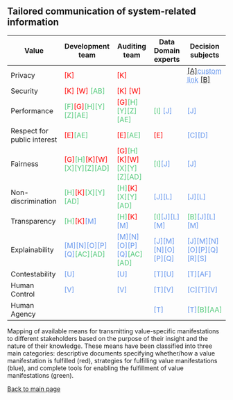 ## Tailored communication of system-related information

| Value       | Development team  | Auditing team  | Data Domain experts | Decision subjects |
| ----------- | ----------------- | -------------- | ------------------- | ------------------
| Privacy     | <span style="color:red">[K]</span> | <span style="color:red">[K]</span> | |<span style="color:#6495ED">[[A]](Table3B.md)<a href="Table3B.md" style="color: 6495ED; text-decoration: underline;text-decoration-style: dotted;">custom link</a></span>  <span style="color:#50C878">[[B]](Table3B.md)</span> 
| Security | <span style="color:red">[K]</span> <span style="color:red">[W]</span> <span style="color:#50C878">[AB]</span> | <span style="color:red">[K]</span> <span style="color:red">[W]</span>  
|Performance | <span style="color:#50C878">[F]</span><span style="color:red">[G]</span><span style="color:#50C878">[H]</span><span style="color:#50C878">[Y]</span><span style="color:#50C878">[Z]</span><span style="color:#50C878">[AE]</span> | <span style="color:red">[G]</span><span style="color:#50C878">[H]</span><span style="color:#50C878">[Y]</span><span style="color:#50C878">[Z]</span><span style="color:#50C878">[AE]</span> |<span style="color:#50C878">[I]</span> <span style="color:#6495ED">[J]</span>| <span style="color:#6495ED">[J]</span>
| Respect for public interest | <span style="color:red">[E]</span><span style="color:#50C878">[AE]</span> |<span style="color:red">[E]</span><span style="color:#50C878">[AE]</span> |<span style="color:red">[E]</span> |<span style="color:#6495ED">[C]</span><span style="color:#6495ED">[D]</span> 
| Fairness | <span style="color:red">[G]</span><span style="color:#50C878">[H]</span><span style="color:red">[K]</span><span style="color:red">[W]</span><span style="color:#50C878">[X]</span><span style="color:#50C878">[Y]</span><span style="color:#50C878">[Z]</span><span style="color:#50C878">[AD]</span>| <span style="color:red">[G]</span><span style="color:#50C878">[H]</span><span style="color:red">[K]</span><span style="color:red">[W]</span><span style="color:#50C878">[X]</span><span style="color:#50C878">[Y]</span><span style="color:#50C878">[Z]</span><span style="color:#50C878">[AD]</span> |<span style="color:#50C878">[I]</span><span style="color:#6495ED">[J]</span>|<span style="color:#6495ED">[J]</span>
| Non-discrimination | <span style="color:#50C878">[H]</span><span style="color:red">[K]</span><span style="color:#50C878">[X]</span><span style="color:#50C878">[Y]</span><span style="color:#50C878">[AD]</span> |<span style="color:#50C878">[H]</span><span style="color:red">[K]</span><span style="color:#50C878">[X]</span><span style="color:#50C878">[Y]</span><span style="color:#50C878">[AD]</span> |<span style="color:#6495ED">[J]</span><span style="color:#6495ED">[L]</span>| <span style="color:#6495ED">[J]</span><span style="color:#6495ED">[L]</span>
| Transparency | <span style="color:#50C878">[H]</span><span style="color:red">[K]</span><span style="color:#6495ED">[M]</span>|<span style="color:#50C878">[H]</span><span style="color:red">[K]</span><span style="color:#6495ED">[M]</span> | <span style="color:#50C878">[I]</span><span style="color:#6495ED">[J]</span><span style="color:#6495ED">[L]</span><span style="color:#6495ED">[M]</span>|<span style="color:#50C878">[B]</span><span style="color:#6495ED">[J]</span><span style="color:#6495ED">[L]</span><span style="color:#6495ED">[M]</span>
| Explainability| <span style="color:#6495ED">[M]</span><span style="color:#6495ED">[N]</span><span style="color:#6495ED">[O]</span><span style="color:#6495ED">[P]</span><span style="color:#6495ED">[Q]</span><span style="color:#50C878">[AC]</span><span style="color:#50C878">[AD]</span> |<span style="color:#6495ED">[M]</span><span style="color:#6495ED">[N]</span><span style="color:#6495ED">[O]</span><span style="color:#6495ED">[P]</span><span style="color:#6495ED">[Q]</span><span style="color:#50C878">[AC]</span><span style="color:#50C878">[AD]</span>| <span style="color:#6495ED">[J]</span><span style="color:#6495ED">[M]</span><span style="color:#6495ED">[N]</span><span style="color:#6495ED">[O]</span><span style="color:#6495ED">[P]</span><span style="color:#6495ED">[Q]</span>|<span style="color:#6495ED">[J]</span><span style="color:#6495ED">[M]</span><span style="color:#6495ED">[N]</span><span style="color:#6495ED">[O]</span><span style="color:#6495ED">[P]</span><span style="color:#6495ED">[Q]</span><span style="color:#6495ED">[R]</span><span style="color:#6495ED">[S]</span>
| Contestability| <span style="color:#6495ED">[U]</span>|<span style="color:#6495ED">[U]</span>|<span style="color:#6495ED">[T]</span><span style="color:#6495ED">[U]</span>|<span style="color:#6495ED">[T]</span><span style="color:#6495ED">[AF]</span>
|Human Control|<span style="color:#6495ED">[V]</span>|<span style="color:#6495ED">[V]</span>|<span style="color:#6495ED">[T]</span><span style="color:#6495ED">[V]</span>|<span style="color:#6495ED">[C]</span><span style="color:#6495ED">[T]</span><span style="color:#6495ED">[V]</span>
|Human Agency| ||<span style="color:#6495ED">[T]</span>|<span style="color:#6495ED">[T]</span><span style="color:#50C878">[B]</span><span style="color:#50C878">[AA]</span> 

Mapping of available means for transmitting value-specific manifestations to different stakeholders based on the purpose of
their insight and the nature of their knowledge. These means have been classified into three main categories: descriptive documents
specifying whether/how a value manifestation is fulfilled (red), strategies for fulfilling value manifestations (blue), and complete tools
for enabling the fulfillment of value manifestations (green). 

[Back to main page](index.md)


         
